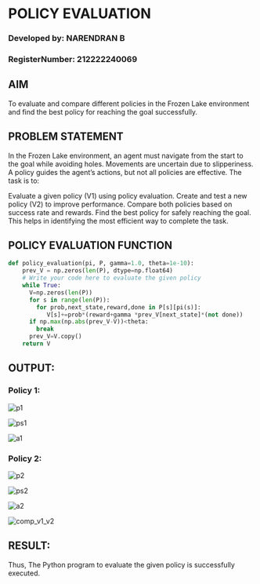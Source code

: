 # POLICY EVALUATION
### Developed by: NARENDRAN B
### RegisterNumber: 212222240069

## AIM
To evaluate and compare different policies in the Frozen Lake environment and find the best policy for reaching the goal successfully.

## PROBLEM STATEMENT
In the Frozen Lake environment, an agent must navigate from the start to the goal while avoiding holes. Movements are uncertain due to slipperiness. A policy guides the agent’s actions, but not all policies are effective. The task is to:

Evaluate a given policy (V1) using policy evaluation.
Create and test a new policy (V2) to improve performance.
Compare both policies based on success rate and rewards.
Find the best policy for safely reaching the goal.
This helps in identifying the most efficient way to complete the task.

## POLICY EVALUATION FUNCTION
```python
def policy_evaluation(pi, P, gamma=1.0, theta=1e-10):
    prev_V = np.zeros(len(P), dtype=np.float64)
    # Write your code here to evaluate the given policy
    while True:
      V=np.zeros(len(P))
      for s in range(len(P)):
        for prob,next_state,reward,done in P[s][pi(s)]:
           V[s]+=prob*(reward+gamma *prev_V[next_state]*(not done))
      if np.max(np.abs(prev_V-V))<theta:
        break
      prev_V=V.copy()
    return V
```

## OUTPUT:
### Policy 1:


![p1](https://github.com/user-attachments/assets/aadcc3dd-66c4-4568-bc41-34cff221e4bb)


![ps1](https://github.com/user-attachments/assets/f4286eb9-2fda-4cf9-b0ee-28206c51728f)



![a1](https://github.com/user-attachments/assets/bd331fae-2aa5-4f39-8909-3ff3d40ad13d)





### Policy 2:


![p2](https://github.com/user-attachments/assets/78dce806-eeb7-466d-821d-de7803fa55d7)



![ps2](https://github.com/user-attachments/assets/677c45a5-4cf5-4f1b-8dc1-5b6415b71b21)


![a2](https://github.com/user-attachments/assets/5f6d71a3-9f95-4e58-bcbc-c7fd4543ae11)




![comp_v1_v2](https://github.com/user-attachments/assets/3b3620d3-00e5-497f-9fbf-8b827567b5d0)





## RESULT:

Thus, The Python program to evaluate the given policy is successfully executed.
